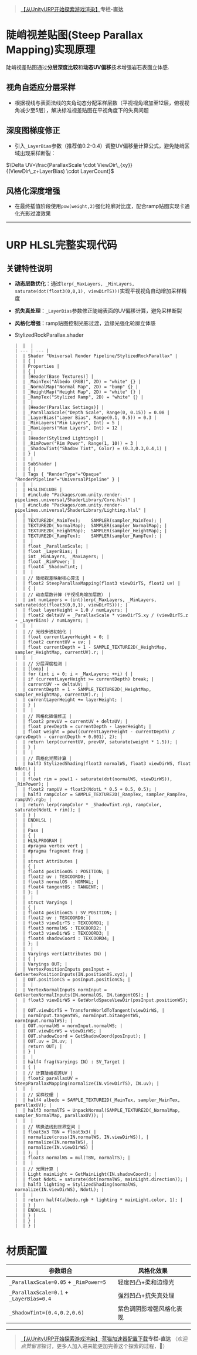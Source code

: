 > [【从UnityURP开始探索游戏渲染】](https://github.com)**专栏-直达**

# **陡峭视差贴图(Steep Parallax Mapping)实现原理**

陡峭视差贴图通过‌**分层深度比较**‌和‌**动态UV偏移**‌技术增强岩石表面立体感.

## ‌**视角自适应分层采样**‌

* 根据视线与表面法线的夹角动态分配采样层数（平视视角增加至12层，俯视视角减少至5层），解决标准视差贴图在平视角度下的失真问题

## ‌**深度图梯度修正**‌

* 引入`_LayerBias`参数（推荐值0.2-0.4）调整UV偏移量计算公式，避免陡峭区域出现采样断裂：

$\Delta UV=\frac{ParallaxScale \cdot ViewDir\_{xy}}{(ViewDir\_z+LayerBias) \cdot LayerCount}$

## ‌**风格化深度增强**‌

* 在最终插值阶段使用`pow(weight,2)`强化轮廓对比度，配合ramp贴图实现卡通化光影过渡效果

---

# **URP HLSL完整实现代码**

## **关键特性说明**

* ‌**动态层数优化**‌：通过`lerp(_MaxLayers, _MinLayers, saturate(dot(float3(0,0,1), viewDirTS)))`实现平视视角自动增加采样精度
* ‌**抗失真处理**‌：`_LayerBias`参数修正陡峭表面的UV偏移计算，避免采样断裂
* ‌**风格化增强**‌：ramp贴图控制光影过渡，边缘光强化轮廓立体感
* StylizedRockParallax.shader

  ```
  |  |  |
  | --- | --- |
  |  | Shader "Universal Render Pipeline/StylizedRockParallax" |
  |  | { |
  |  | Properties |
  |  | { |
  |  | [Header(Base Textures)] |
  |  | _MainTex("Albedo (RGB)", 2D) = "white" {} |
  |  | _NormalMap("Normal Map", 2D) = "bump" {} |
  |  | _HeightMap("Height Map", 2D) = "white" {} |
  |  | _RampTex("Stylized Ramp", 2D) = "white" {} |
  |  |  |
  |  | [Header(Parallax Settings)] |
  |  | _ParallaxScale("Depth Scale", Range(0, 0.15)) = 0.08 |
  |  | _LayerBias("Layer Bias", Range(0.1, 0.5)) = 0.3 |
  |  | _MinLayers("Min Layers", Int) = 5 |
  |  | _MaxLayers("Max Layers", Int) = 12 |
  |  |  |
  |  | [Header(Stylized Lighting)] |
  |  | _RimPower("Rim Power", Range(1, 10)) = 3 |
  |  | _ShadowTint("Shadow Tint", Color) = (0.3,0.3,0.4,1) |
  |  | } |
  |  |  |
  |  | SubShader |
  |  | { |
  |  | Tags { "RenderType"="Opaque" "RenderPipeline"="UniversalPipeline" } |
  |  |  |
  |  | HLSLINCLUDE |
  |  | #include "Packages/com.unity.render-pipelines.universal/ShaderLibrary/Core.hlsl" |
  |  | #include "Packages/com.unity.render-pipelines.universal/ShaderLibrary/Lighting.hlsl" |
  |  |  |
  |  | TEXTURE2D(_MainTex);    SAMPLER(sampler_MainTex); |
  |  | TEXTURE2D(_NormalMap);  SAMPLER(sampler_NormalMap); |
  |  | TEXTURE2D(_HeightMap);  SAMPLER(sampler_HeightMap); |
  |  | TEXTURE2D(_RampTex);    SAMPLER(sampler_RampTex); |
  |  |  |
  |  | float _ParallaxScale; |
  |  | float _LayerBias; |
  |  | int _MinLayers, _MaxLayers; |
  |  | float _RimPower; |
  |  | float4 _ShadowTint; |
  |  |  |
  |  | // 陡峭视差映射核心算法 |
  |  | float2 SteepParallaxMapping(float3 viewDirTS, float2 uv) |
  |  | { |
  |  | // 动态层数计算（平视视角增加层数） |
  |  | int numLayers = (int)lerp(_MaxLayers, _MinLayers, saturate(dot(float3(0,0,1), viewDirTS))); |
  |  | float layerHeight = 1.0 / numLayers; |
  |  | float2 deltaUV = _ParallaxScale * viewDirTS.xy / (viewDirTS.z + _LayerBias) / numLayers; |
  |  |  |
  |  | // 光线步进初始化 |
  |  | float currentLayerHeight = 0; |
  |  | float2 currentUV = uv; |
  |  | float currentDepth = 1 - SAMPLE_TEXTURE2D(_HeightMap, sampler_HeightMap, currentUV).r; |
  |  |  |
  |  | // 分层深度检测 |
  |  | [loop] |
  |  | for (int i = 0; i < _MaxLayers; ++i) { |
  |  | if (currentLayerHeight >= currentDepth) break; |
  |  | currentUV -= deltaUV; |
  |  | currentDepth = 1 - SAMPLE_TEXTURE2D(_HeightMap, sampler_HeightMap, currentUV).r; |
  |  | currentLayerHeight += layerHeight; |
  |  | } |
  |  |  |
  |  | // 风格化插值修正 |
  |  | float2 prevUV = currentUV + deltaUV; |
  |  | float prevDepth = currentDepth - layerHeight; |
  |  | float weight = pow((currentLayerHeight - currentDepth) / (prevDepth - currentDepth + 0.001), 2); |
  |  | return lerp(currentUV, prevUV, saturate(weight * 1.5)); |
  |  | } |
  |  |  |
  |  | // 风格化光照计算 |
  |  | half3 StylizedShading(float3 normalWS, float3 viewDirWS, float NdotL) |
  |  | { |
  |  | float rim = pow(1 - saturate(dot(normalWS, viewDirWS)), _RimPower); |
  |  | float2 rampUV = float2(NdotL * 0.5 + 0.5, 0.5); |
  |  | half3 rampColor = SAMPLE_TEXTURE2D(_RampTex, sampler_RampTex, rampUV).rgb; |
  |  | return lerp(rampColor * _ShadowTint.rgb, rampColor, saturate(NdotL + rim)); |
  |  | } |
  |  | ENDHLSL |
  |  |  |
  |  | Pass |
  |  | { |
  |  | HLSLPROGRAM |
  |  | #pragma vertex vert |
  |  | #pragma fragment frag |
  |  |  |
  |  | struct Attributes |
  |  | { |
  |  | float4 positionOS : POSITION; |
  |  | float2 uv : TEXCOORD0; |
  |  | float3 normalOS : NORMAL; |
  |  | float4 tangentOS : TANGENT; |
  |  | }; |
  |  |  |
  |  | struct Varyings |
  |  | { |
  |  | float4 positionCS : SV_POSITION; |
  |  | float2 uv : TEXCOORD0; |
  |  | float3 viewDirTS : TEXCOORD1; |
  |  | float3 normalWS : TEXCOORD2; |
  |  | float3 viewDirWS : TEXCOORD3; |
  |  | float4 shadowCoord : TEXCOORD4; |
  |  | }; |
  |  |  |
  |  | Varyings vert(Attributes IN) |
  |  | { |
  |  | Varyings OUT; |
  |  | VertexPositionInputs posInput = GetVertexPositionInputs(IN.positionOS.xyz); |
  |  | OUT.positionCS = posInput.positionCS; |
  |  |  |
  |  | VertexNormalInputs normInput = GetVertexNormalInputs(IN.normalOS, IN.tangentOS); |
  |  | float3 viewDirWS = GetWorldSpaceViewDir(posInput.positionWS); |
  |  | OUT.viewDirTS = TransformWorldToTangent(viewDirWS, |
  |  | normInput.tangentWS, normInput.bitangentWS, normInput.normalWS); |
  |  | OUT.normalWS = normInput.normalWS; |
  |  | OUT.viewDirWS = viewDirWS; |
  |  | OUT.shadowCoord = GetShadowCoord(posInput); |
  |  | OUT.uv = IN.uv; |
  |  | return OUT; |
  |  | } |
  |  |  |
  |  | half4 frag(Varyings IN) : SV_Target |
  |  | { |
  |  | // 计算陡峭视差UV |
  |  | float2 parallaxUV = SteepParallaxMapping(normalize(IN.viewDirTS), IN.uv); |
  |  |  |
  |  | // 采样纹理 |
  |  | half4 albedo = SAMPLE_TEXTURE2D(_MainTex, sampler_MainTex, parallaxUV); |
  |  | half3 normalTS = UnpackNormal(SAMPLE_TEXTURE2D(_NormalMap, sampler_NormalMap, parallaxUV)); |
  |  |  |
  |  | // 转换法线到世界空间 |
  |  | float3x3 TBN = float3x3( |
  |  | normalize(cross(IN.normalWS, IN.viewDirWS)), |
  |  | normalize(IN.normalWS), |
  |  | normalize(IN.viewDirWS) |
  |  | ); |
  |  | float3 normalWS = mul(TBN, normalTS); |
  |  |  |
  |  | // 光照计算 |
  |  | Light mainLight = GetMainLight(IN.shadowCoord); |
  |  | float NdotL = saturate(dot(normalWS, mainLight.direction)); |
  |  | half3 lighting = StylizedShading(normalWS, normalize(IN.viewDirWS), NdotL); |
  |  |  |
  |  | return half4(albedo.rgb * lighting * mainLight.color, 1); |
  |  | } |
  |  | ENDHLSL |
  |  | } |
  |  | } |
  |  | } |
  ```

# **材质配置**

| 参数组合 | 风格化效果 |
| --- | --- |
| `_ParallaxScale=0.05` + `_RimPower=5` | 轻度凹凸+柔和边缘光 |
| `_ParallaxScale=0.1` + `_LayerBias=0.4` | 强烈凹凸+抗失真处理 |
| `_ShadowTint=(0.4,0.2,0.6)` | 紫色调阴影增强风格化表现 |

---

> [【从UnityURP开始探索游戏渲染】](https://github.com):[蓝猫加速器配置下载](https://yunbeijia.com)**专栏-直达**
> （欢迎*点赞留言*探讨，更多人加入进来能更加完善这个探索的过程，🙏）
